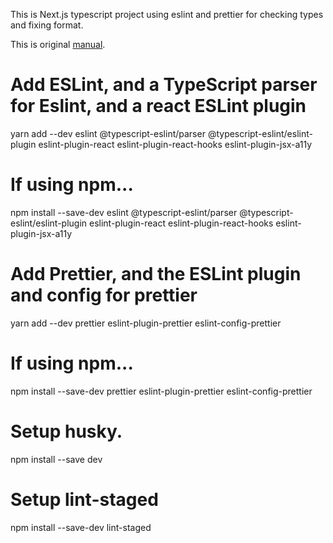 This is Next.js typescript project using eslint and prettier for checking types and fixing format.

This is original [manual](https://paulintrognon.fr/blog/typescript-prettier-eslint-next-js).

# Add ESLint, and a TypeScript parser for Eslint, and a react ESLint plugin
yarn add --dev eslint @typescript-eslint/parser  @typescript-eslint/eslint-plugin eslint-plugin-react eslint-plugin-react-hooks eslint-plugin-jsx-a11y
# If using npm...
npm install --save-dev eslint @typescript-eslint/parser  @typescript-eslint/eslint-plugin eslint-plugin-react eslint-plugin-react-hooks eslint-plugin-jsx-a11y

# Add Prettier, and the ESLint plugin and config for prettier
yarn add --dev prettier eslint-plugin-prettier eslint-config-prettier
# If using npm...
npm install --save-dev prettier eslint-plugin-prettier eslint-config-prettier

# Setup husky.
npm install --save dev

# Setup lint-staged
npm install --save-dev lint-staged
